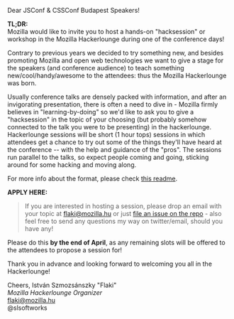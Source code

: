 Dear JSConf & CSSConf Budapest Speakers!

**TL;DR:**  
Mozilla would like to invite you to host a hands-on "hacksession" or workshop in the Mozilla Hackerlounge during one of the conference days!


Contrary to previous years we decided to try something new, and besides promoting Mozilla and open web technologies we want to give a stage for the speakers (and conference audience) to teach something new/cool/handy/awesome to the attendees: thus the Mozilla Hackerlounge was born.

Usually conference talks are densely packed with information, and after an invigorating presentation, there is often a need to dive in - Mozilla firmly believes in "learning-by-doing" so we'd like to ask you to give a "hacksession" in the topic of your choosing (but probably somehow connected to the talk you were to be presenting) in the hackerlounge. Hackerlounge sessions will be short (1 hour tops) sessions in which attendees get a chance to try out some of the things they'll have heard at the conference -- with the help and guidance of the "pros". The sessions run parallel to the talks, so expect people coming and going, sticking around for some hacking and moving along.

For more info about the format, please check [this readme](1).


**APPLY HERE:**  
> If you are interested in hosting a session, please drop an email with your topic at flaki@mozilla.hu or just [file an issue on the repo](2) - also feel free to send any questions my way on twitter/email, should you have any!

Please do this **by the end of April**, as any remaining slots will be offered to the attendees to propose a session for!


Thank you in advance and looking forward to welcoming you all in the Hackerlounge!

Cheers,
István Szmozsánszky "Flaki"  
_Mozilla Hackerlounge Organizer_  
flaki@mozilla.hu  
@slsoftworks  

[1]: https://github.com/MozillaHU/hackerlounge/blob/master/WORKSHOPS.md
[2]: https://github.com/MozillaHU/hackerlounge/issues
